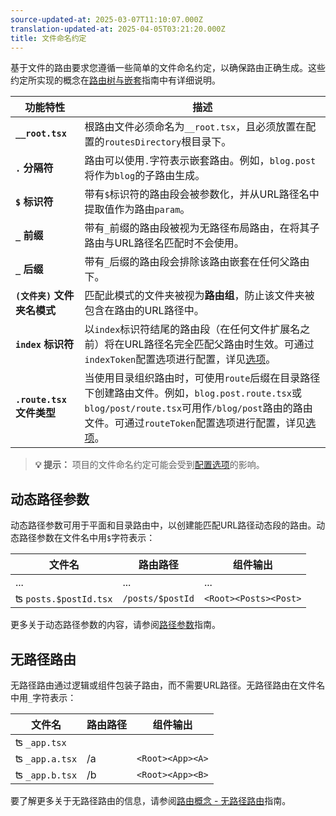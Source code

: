 ```yaml
---
source-updated-at: 2025-03-07T11:10:07.000Z
translation-updated-at: 2025-04-05T03:21:20.000Z
title: 文件命名约定
---
```


基于文件的路由要求您遵循一些简单的文件命名约定，以确保路由正确生成。这些约定所实现的概念在[路由树与嵌套](./route-trees.md)指南中有详细说明。

| 功能特性                    | 描述                                                                                                                                                                                                            |
| --------------------------- | --------------------------------------------------------------------------------------------------------------------------------------------------------------------------------------------------------------- |
| **`__root.tsx`**            | 根路由文件必须命名为`__root.tsx`，且必须放置在配置的`routesDirectory`根目录下。                                                                                                                                 |
| **`.` 分隔符**              | 路由可以使用`.`字符表示嵌套路由。例如，`blog.post`将作为`blog`的子路由生成。                                                                                                                                    |
| **`$` 标识符**              | 带有`$`标识符的路由段会被参数化，并从URL路径名中提取值作为路由`param`。                                                                                                                                         |
| **`_` 前缀**                | 带有`_`前缀的路由段被视为无路径布局路由，在将其子路由与URL路径名匹配时不会使用。                                                                                                                                |
| **`_` 后缀**                | 带有`_`后缀的路由段会排除该路由嵌套在任何父路由下。                                                                                                                                                             |
| **`(文件夹)` 文件夹名模式** | 匹配此模式的文件夹被视为**路由组**，防止该文件夹被包含在路由的URL路径中。                                                                                                                                       |
| **`index` 标识符**          | 以`index`标识符结尾的路由段（在任何文件扩展名之前）将在URL路径名完全匹配父路由时生效。可通过`indexToken`配置选项进行配置，详见[选项](#options)。                                                                |
| **`.route.tsx` 文件类型**   | 当使用目录组织路由时，可使用`route`后缀在目录路径下创建路由文件。例如，`blog.post.route.tsx`或`blog/post/route.tsx`可用作`/blog/post`路由的路由文件。可通过`routeToken`配置选项进行配置，详见[选项](#options)。 |

> **💡 提示：** 项目的文件命名约定可能会受到[配置选项](../../../api/file-based-routing.md)的影响。

## 动态路径参数

动态路径参数可用于平面和目录路由中，以创建能匹配URL路径动态段的路由。动态路径参数在文件名中用`$`字符表示：

| 文件名                | 路由路径         | 组件输出              |
| --------------------- | ---------------- | --------------------- |
| ...                   | ...              | ...                   |
| ʦ `posts.$postId.tsx` | `/posts/$postId` | `<Root><Posts><Post>` |

更多关于动态路径参数的内容，请参阅[路径参数](../guide/path-params.md)指南。

## 无路径路由

无路径路由通过逻辑或组件包装子路由，而不需要URL路径。无路径路由在文件名中用`_`字符表示：

| 文件名         | 路由路径 | 组件输出         |
| -------------- | -------- | ---------------- |
| ʦ `_app.tsx`   |          |                  |
| ʦ `_app.a.tsx` | /a       | `<Root><App><A>` |
| ʦ `_app.b.tsx` | /b       | `<Root><App><B>` |

要了解更多关于无路径路由的信息，请参阅[路由概念 - 无路径路由](./routing-concepts.md#pathless-layout-routes)指南。
